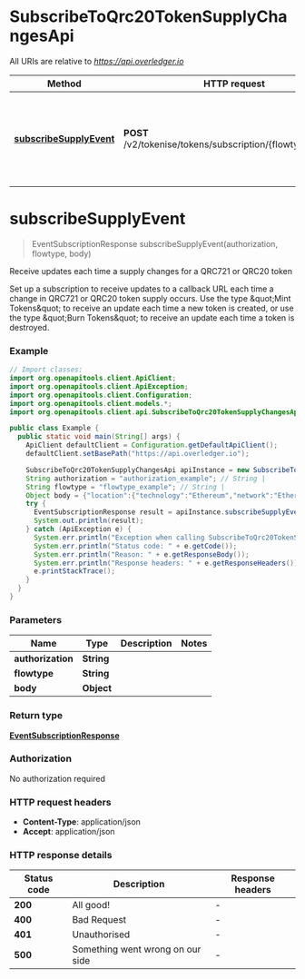 # SubscribeToQrc20TokenSupplyChangesApi

All URIs are relative to *https://api.overledger.io*

Method | HTTP request | Description
------------- | ------------- | -------------
[**subscribeSupplyEvent**](SubscribeToQrc20TokenSupplyChangesApi.md#subscribeSupplyEvent) | **POST** /v2/tokenise/tokens/subscription/{flowtype}/supply | Receive updates each time a supply changes for a QRC721 or QRC20 token


<a name="subscribeSupplyEvent"></a>
# **subscribeSupplyEvent**
> EventSubscriptionResponse subscribeSupplyEvent(authorization, flowtype, body)

Receive updates each time a supply changes for a QRC721 or QRC20 token

Set up a subscription to receive updates to a callback URL each time a change in QRC721 or QRC20 token supply occurs. Use the type \&quot;Mint Tokens\&quot; to receive an update each time a new token is created, or use the type \&quot;Burn Tokens\&quot; to receive an update each time a token is destroyed.

### Example
```java
// Import classes:
import org.openapitools.client.ApiClient;
import org.openapitools.client.ApiException;
import org.openapitools.client.Configuration;
import org.openapitools.client.models.*;
import org.openapitools.client.api.SubscribeToQrc20TokenSupplyChangesApi;

public class Example {
  public static void main(String[] args) {
    ApiClient defaultClient = Configuration.getDefaultApiClient();
    defaultClient.setBasePath("https://api.overledger.io");

    SubscribeToQrc20TokenSupplyChangesApi apiInstance = new SubscribeToQrc20TokenSupplyChangesApi(defaultClient);
    String authorization = "authorization_example"; // String | 
    String flowtype = "flowtype_example"; // String | 
    Object body = {"location":{"technology":"Ethereum","network":"Ethereum Goerli Testnet"},"callbackUrl":"https://eo2vmypzncjgeoi.m.pipedream.net","type":"Burn Tokens","requestDetails":{"tokenName":"QNTNFT"}}; // Object | 
    try {
      EventSubscriptionResponse result = apiInstance.subscribeSupplyEvent(authorization, flowtype, body);
      System.out.println(result);
    } catch (ApiException e) {
      System.err.println("Exception when calling SubscribeToQrc20TokenSupplyChangesApi#subscribeSupplyEvent");
      System.err.println("Status code: " + e.getCode());
      System.err.println("Reason: " + e.getResponseBody());
      System.err.println("Response headers: " + e.getResponseHeaders());
      e.printStackTrace();
    }
  }
}
```

### Parameters

Name | Type | Description  | Notes
------------- | ------------- | ------------- | -------------
 **authorization** | **String**|  |
 **flowtype** | **String**|  |
 **body** | **Object**|  |

### Return type

[**EventSubscriptionResponse**](EventSubscriptionResponse.md)

### Authorization

No authorization required

### HTTP request headers

 - **Content-Type**: application/json
 - **Accept**: application/json

### HTTP response details
| Status code | Description | Response headers |
|-------------|-------------|------------------|
**200** | All good! |  -  |
**400** | Bad Request |  -  |
**401** | Unauthorised |  -  |
**500** | Something went wrong on our side |  -  |

